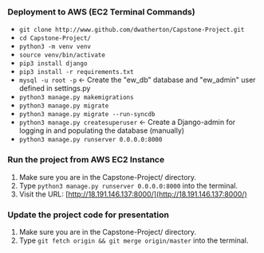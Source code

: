 ### Deployment to AWS (EC2 Terminal Commands)
* `git clone http://www.github.com/dwatherton/Capstone-Project.git`
* `cd Capstone-Project/`
* `python3 -m venv venv`
* `source venv/bin/activate`
* `pip3 install django`
* `pip3 install -r requirements.txt`
* `mysql -u root -p` <- Create the "ew_db" database and "ew_admin" user defined in settings.py
* `python3 manage.py makemigrations`
* `python3 manage.py migrate`
* `python3 manage.py migrate --run-syncdb`
* `python3 manage.py createsuperuser` <- Create a Django-admin for logging in and populating the database (manually)
* `python3 manage.py runserver 0.0.0.0:8000`

### Run the project from AWS EC2 Instance
1. Make sure you are in the Capstone-Project/ directory.
2. Type `python3 manage.py runserver 0.0.0.0:8000` into the terminal.
3. Visit the URL: [http://18.191.146.137:8000/](http://18.191.146.137:8000/)

### Update the project code for presentation
1. Make sure you are in the Capstone-Project/ directory.
2. Type `git fetch origin && git merge origin/master` into the terminal.
